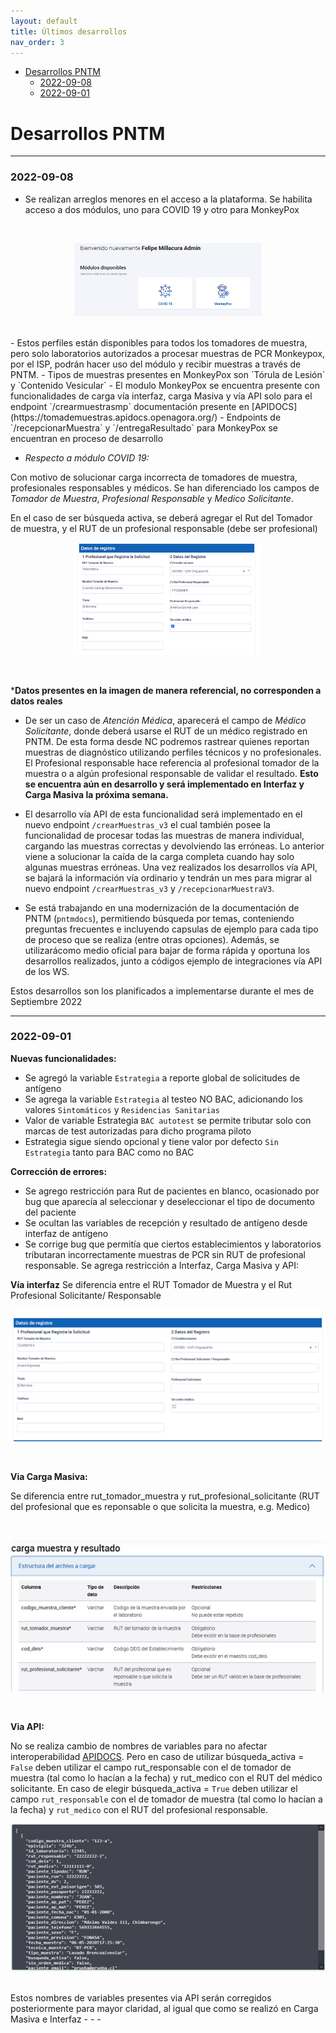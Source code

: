 ```yaml
---
layout: default
title: Últimos desarrollos
nav_order: 3
---
```


  - [Desarrollos PNTM](#desarrollos-pntm)
    - [2022-09-08](#2022-09-08)
    - [2022-09-01](#2022-09-01)
# Desarrollos PNTM

- - - 
### 2022-09-08

  -	Se realizan arreglos menores en el acceso a la plataforma. Se habilita acceso a dos módulos, uno para COVID 19 y otro para MonkeyPox
<br>
<p align="center">
  <img src="assets/img/2022-09-08-monkey-covid.png" alt="PNTM-MonkeyPox" width="300">
</p>
<br>
  - Estos perfiles están disponibles para todos los tomadores de muestra, pero solo laboratorios autorizados a procesar muestras de PCR Monkeypox, por el ISP, podrán hacer uso del módulo y recibir muestras a través de PNTM.
  -	Tipos de muestras presentes en MonkeyPox son `Tórula de Lesión` y `Contenido Vesicular` 
  -	El modulo MonkeyPox se encuentra presente con funcionalidades de carga vía interfaz, carga Masiva y vía API solo para el endpoint `/crearmuestrasmp` documentación presente en [APIDOCS](https://tomademuestras.apidocs.openagora.org/)
-	Endpoints de `/recepcionarMuestra` y `/entregaResultado` para MonkeyPox se encuentran en proceso de desarrollo

- *Respecto a módulo COVID 19:*

Con motivo de solucionar carga incorrecta de tomadores de muestra, profesionales responsables y médicos. Se han diferenciado los campos de *Tomador de Muestra*, *Profesional Responsable* y *Medico Solicitante*.

En el caso de ser búsqueda activa, se deberá agregar el Rut del Tomador de muestra, y el RUT de un profesional responsable (debe ser profesional)
<br>
<p align="center">
  <img src="assets/img/2022-09-08-profesional-responsable.png" alt="PNTM-MonkeyPox" width="300">
</p>
<br>
 
*__Datos presentes en la imagen de manera referencial, no corresponden a datos reales__

-	De ser un caso de *Atención Médica*, aparecerá el campo de *Médico Solicitante*, donde deberá usarse el RUT de un médico registrado en PNTM. De esta forma desde NC podremos rastrear quienes reportan muestras de diagnóstico utilizando perfiles técnicos y no profesionales. El Profesional responsable hace referencia al profesional tomador de la muestra o a algún profesional responsable de validar el resultado. __Esto se encuentra aún en desarrollo y será implementado en Interfaz y Carga Masiva la próxima semana.__

-	El desarrollo vía API de esta funcionalidad será implementado en el nuevo endpoint `/crearMuestras_v3` el cual también posee la funcionalidad de procesar todas las muestras de manera individual, cargando las muestras correctas y devolviendo las erróneas. Lo anterior viene a solucionar la caída de la carga completa cuando hay solo algunas muestras erróneas. Una vez realizados los desarrollos vía API, se bajará la información vía ordinario y tendrán un mes para migrar al nuevo endpoint `/crearMuestras_v3` y `/recepcionarMuestraV3`.

-	Se está trabajando en una modernización de la documentación de PNTM (`pntmdocs`), permitiendo búsqueda por temas, conteniendo preguntas frecuentes e incluyendo capsulas de ejemplo para cada tipo de proceso que se realiza (entre otras opciones). Además, se utilizarácomo medio oficial para bajar de forma rápida y oportuna los desarrollos realizados, junto a códigos ejemplo de integraciones vía API de los WS.

Estos desarrollos son los planificados a implementarse durante el mes de Septiembre 2022

- - - 

### 2022-09-01

**Nuevas funcionalidades:**

-	Se agregó la variable `Estrategia` a reporte global de solicitudes de antígeno
-	Se agrega la variable `Estrategia` al testeo NO BAC, adicionando los valores `Sintomáticos` y `Residencias Sanitarias`
-	Valor de variable Estrategia `BAC autotest` se permite tributar solo con marcas de test autorizadas para dicho programa piloto
-	Estrategia sigue siendo opcional y tiene valor por defecto `Sin Estrategia` tanto para BAC como no BAC

**Corrección de errores:**

-	Se agrego restricción para Rut de pacientes en blanco, ocasionado por bug que aparecía al seleccionar y deseleccionar el tipo de documento del paciente
-	Se ocultan las variables de recepción y resultado de antígeno desde interfaz de antígeno
-	Se corrige bug que permitía que ciertos establecimientos y laboratorios tributaran incorrectamente muestras de PCR sin RUT de profesional responsable. Se agrega restricción a Interfaz, Carga Masiva y API:

**Vía interfaz**
Se diferencia entre el RUT Tomador de Muestra y el Rut Profesional Solicitante/ Responsable
<br>
<p align="center">
  <img src="assets/img/desarrollos/2022-09-01-imagen1.png">
</p>
<br>

**Via Carga Masiva:**

Se diferencia entre rut_tomador_muestra y rut_profesional_solicitante (RUT del profesional que es reponsable o que solicita la muestra, e.g. Medico)

<br>
<p align="center">
  <img src="assets/img/desarrollos/2022-09-01-imagen2.png">
</p>
<br>

**Via API:**

No se realiza cambio de nombres de variables para no afectar interoperabilidad [APIDOCS](https://tomademuestras.apidocs.openagora.org/#/). Pero en caso de utilizar búsqueda_activa = `False` deben utilizar el campo rut_responsable con el de tomador de muestra (tal como lo hacían a la fecha) y rut_medico con el RUT del médico solicitante. En caso de elegir búsqueda_activa = `True` deben utilizar el campo `rut_responsable` con el de tomador de muestra (tal como lo hacían a la fecha) y `rut_medico` con el RUT del profesional responsable.
<br>
<p align="center">
  <img src="assets/img/desarrollos/2022-09-01-imagen3.png">
</p>
<br>
Estos nombres de variables presentes via API serán corregidos posteriormente para mayor claridad, al igual que como se realizó en Carga Masiva e Interfaz
- - - 
